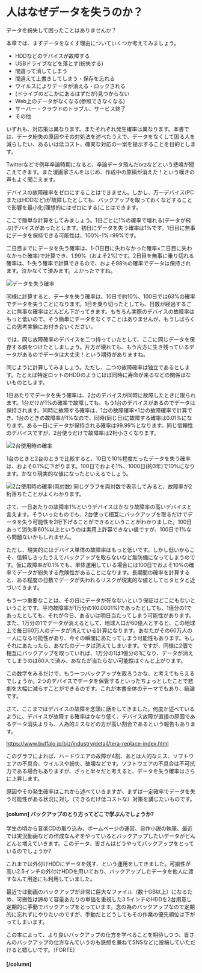 # 人はなぜデータを失うのか？

データを紛失して困ったことはありませんか？

本章では、まずデータをなくす理由についていくつか考えてみましょう。

* HDDなどのデバイスが故障する
* USBドライブなどを落とす(紛失する)
* 間違って消してしまう
* 間違えて上書きしてしまう・保存を忘れる
* ウイルスによりデータが消える・ロックされる
* (ドライブのどこかにあるはずだが)見つからない
* Web上のデータがなくなる(参照できなくなる)
* サーバー・クラウドのトラブル、サービス終了
* その他

いずれも、対応策は異なります。またそれぞれ発生確率は異なります。本書では、データ紛失の原因やその対処法を述べたうえで、データをなくして困る人を減らしたい、あるいは低コスト、確実な対応の一案を提示することを目的とします。

Twitterなどで例年卒論時期になると、卒論データ飛んだorzなどという悲鳴が聞こえてきます。また漫画家さんをはじめ、作成中の原稿が消えた！という嘆きの声もよく聞こえます。

デバイスの故障確率をゼロにすることはできません。しかし、万一デバイス(PCまたはHDDなど)が故障したとしても、バックアップを取っておくなどすることで影響を最小化(理想的にはゼロにする)ことはできます。

ここで簡単な計算をしてみましょう。1日ごとに1%の確率で壊れる(データが飛ぶ)デバイスがあったとします。初日にデータを失う確率は1%です。1日目に無事にデータを保持できる可能性は、100%-1%=99%です。

二日目までにデータを失う確率は、1-(1日目に失わなかった確率×二日目に失わなかった確率)で計算でき、1.99%（およそ2%)です。2日目を無事に乗り切れる確率は、1-失う確率で計算できるので、およそ98％の確率でデータは保持されます。泣かなくて済みます。よかったですね。


![データを失う確率](introducion/datalost1.png?scale=0.5)

同様に計算すると、データを失う確率は、10日で約10%、100日では63%の確率でデータを失うことになります。1日を乗り切ったとしても、日数が経過するごとに無事な確率はどんどん下がってきます。もちろん実際のデバイスの故障率はもっと低いので、そう簡単にデータをなくすことはありませんが、もうしばらくこの思考実験にお付き合いください。

では、同じ故障確率のデバイスを二つ持っていたとして、ここに同じデータを保存する癖をつけたとしましょう。片方が壊れても、もう片方に生き残っているデータがあるのでデータは大丈夫！という期待がありますね。

同じように計算してみましょう。ただし、二つの故障確率は独立であるとします。たとえば特定ロットのHDDのようにほぼ同時に寿命が来るなどの関係はないものとします。

1日あたりでデータを失う確率は、2台のデバイスが同時に故障したときに限られます。1台だけが1%の確率で故障しても、もう1台のデバイスがあるのでデータは保持されます。同時に故障する確率は、1台の故障確率×1台の故障確率で計算でき、1台のときの故障率が1%なので、同時(同じ日)に故障する確率は0.01%になります。ある一日にデータが保持される確率は99.99%となります。同じ信頼性のデバイスですが、2台使うだけで故障率は2桁小さくなります。

![2台使用時の確率](introducion/datalost2.png?scale=0.5)

1台のときと2台のときで比較すると、10日で10%程度だったデータを失う確率は、およそ0.1%に下がります。100日でおよそ1%、1000日(約3年)で10%になります。かなり現実的な値になったといえるでしょう。

![2台使用時の確率(両対数)](introducion/datalost3.png?scale=0.5)
同じグラフを両対数で表示してみると、故障率が2桁落ちたことがよくわかります。

さて、一日あたりの故障率1%というデバイスはかなり故障率の高いデバイスと言えます。そういったものでも、2台使って相互にバックアップを取るだけでデータを失う可能性を2桁下げることができるということがわかりました。100日あって消失率60%以上というのは実用上許容できない値ですが、100日で1%なら問題ないかもしれません。

ただし、現実的にはデバイス単体の故障率はもっと低いです。しかし低いからこそ、信頼しきったうえでバックアップを取らないなど無防備になってしまうのです。仮に故障率が0.1%でも、単体運用している場合には100日でおよそ10%の確率でデータが紛失する危険性があることになります。長期間の確率を計算すると、ある程度の日数でデータが失われるリスクが現実的な値としてヒタヒタと近づいてきます。

もう一つ重要なことは、その日にデータが死なないという保証はどこにもないということです。平均故障率が1万分の1(0.0001%)であったとしても、1億分の1であったとしても、それが今日、あるいは明日当たってしまう可能性があります。また、1万分の1でデータが消えるとして、地球人口が60億人とすると、この地球上で毎日60万人のデータが消えている計算になります。あなたがその60万人の一人になる可能性があり、今その瞬間にあたってしまう可能性もあります。もしそれにあたったら、あなたのデータは消えてしまいます。ですが、同様に2個で相互にバックアップを取っていれば、1万分の1は1億分の1になり、データが消えてしまうのは60人で済み、あなたが当たらない可能性はぐんと上がります。

この数字をみるだけで、もう一つバックアップを取ろうかな、と考えてもらえるでしょうか。2つのデバイスでデータを保管するといったちょっとしたことで悲劇を大幅に減らすことができるのです。これが本書全体のテーマでもあり、結論です。

さて、ここまではデバイスの故障を念頭に話をしてきました。何度か述べているように、デバイスが故障する確率はかなり低く、デバイス故障が直接の原因であるデータ消失よりも、人為的ミスなどの方が高い割合であるという報告もあります。

https://www.buffalo.jp/biz/industry/detail/tera-replace-index.html

このグラフによれば、ハードウエアの故障が4割、あとは人的なミス、ソフトウエアの不具合、ウイルスや紛失、破壊などです。ソフトウエアの不具合は不可抗力である場合もありますが、ざっと半々だと考えると、データを失う確率はさらに上昇します。

原因やその発生確率はこれから述べていきますが、まずは一定確率でデータを失う可能性がある状況に対し（できるだけ低コストな）対策を講じたいものです。

#### [column] バックアップのとり方ってどこで学ぶんでしょうか?

学生の頃から音楽CDの取り込み、ポームページの運営、自作小説の執筆、最近では実況動画などの作成なんぞをやっているとバックアップしたいデータがどんどんと増えていきます。このデータ、皆さんはどうやってバックアップをとっているのでしょうか?

これまでは外付けHDDにデータを残す、という運用をしてきました。可搬性が高い2.5インチの外付けHDDを用いており、バックアップしたデータを他人に渡すなんて用途にも利用していました。

最近では動画のバックアップが非常に巨大なファイル（数十GB以上）になるため、可搬性は諦めて容量あたりの単価を重視した3.5インチのHDDを2台用意し定期的に手動でバックアップをとっています。念の為のバックアップなので定期的に忘れずにやりたいのですが、手動だとどうしてもその作業の優先順位は下がってしまいます。

この本によって、より良いバックアップの仕方を学べることを期待しつつ、皆さんのバックアップの仕方なんていうのも感想を兼ねてSNSなどに投稿していただけると嬉しいです。（FORTE）

#### [/column]